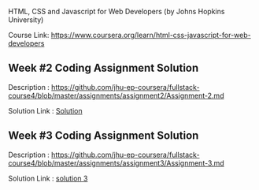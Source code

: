 HTML, CSS and Javascript for Web Developers (by Johns Hopkins University)

Course Link:  https://www.coursera.org/learn/html-css-javascript-for-web-developers 
<br>

Week #2 Coding Assignment Solution<br>
------------------------------------------------------------
Description   : https://github.com/jhu-ep-coursera/fullstack-course4/blob/master/assignments/assignment2/Assignment-2.md 

Solution Link : <a href = "https://github.com/Prathmesh-Gupta/Webdevelopment-HTML-CSS-JAVA/commit/65743bbad447b5fd1842e226f99175a667cc0a6c">Solution</a>

Week #3 Coding Assignment Solution
------------------------------------------------------------
Description   : https://github.com/jhu-ep-coursera/fullstack-course4/blob/master/assignments/assignment3/Assignment-3.md

Solution Link : <a href = "https://github.com/Prathmesh-Gupta/Webdevelopment-HTML-CSS-JAVA/commit/8c6e3e326cdd275308042472b62120b619ad8ea6">solution 3</a> 

